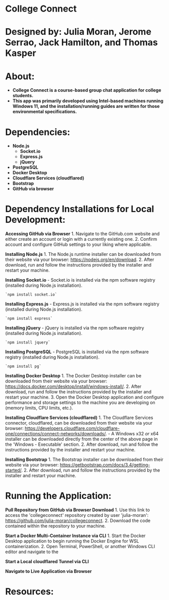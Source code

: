 # College Connect

# Designed by: Julia Moran, Jerome Serrao, Jack Hamilton, and Thomas Kasper

# About:

- **College Connect is a course-based group chat application for college students.**
- **This app was primarily developed using Intel-based machines running Windows 11, and the installation/running guides are written for those environmental specifications.**

# Dependencies:

- **Node.js**
  - **Socket.io**
  - **Express.js**
  - **jQuery**
- **PostgreSQL**
- **Docker Desktop**
- **Cloudflare Services (cloudflared)**
- **Bootstrap**
- **GitHub via browser**

# Dependency Installations for Local Development:

**Accessing GitHub via Browser**
    1. Navigate to the GitHub.com website and either create an account or login with a currently existing one. 
    2. Confirm account and configure GitHub settings to your liking where applicable.

**Installing Node.js**
    1. The Node.js runtime installer can be downloaded from their website via your browser: https://nodejs.org/en/download.
    2. After download, run and follow the instructions provided by the installer and restart your machine.

**Installing Socket.io**
    - Socket.io is installed via the npm software registry (installed during Node.js installation).

    `npm install socket.io`

**Installing Express.js**
    - Express.js is installed via the npm software registry (installed during Node.js installation).

    `npm install express`

**Installing jQuery**
    - jQuery is installed via the npm software registry (installed during Node.js installation).

    `npm install jquery`

**Installing PostgreSQL**
    - PostgreSQL is installed via the npm software registry (installed during Node.js installation).

    `npm install pg`

**Installing Docker Desktop**
    1. The Docker Desktop installer can be downloaded from their website via your browser: https://docs.docker.com/desktop/install/windows-install/.
    2. After download, run and follow the instructions provided by the installer and restart your machine.
    3. Open the Docker Desktop application and configure performance and storage settings to the machine you are developing on (memory limits, CPU limits, etc.).

**Installing Cloudflare Services (cloudflared)**
    1. The Cloudflare Services connector, cloudflared, can be downloaded from their website via your browser: https://developers.cloudflare.com/cloudflare-one/connections/connect-networks/downloads/.
        - A Windows x32 *or* x64 installer can be downloaded directly from the center of the above page in the 'Windows - Executable' section.
    2. After download, run and follow the instructions provided by the installer and restart your machine.

**Installing Bootstrap**
    1. The Bootstrap installer can be downloaded from their website via your browser: https://getbootstrap.com/docs/3.4/getting-started/.
    2. After download, run and follow the instructions provided by the installer and restart your machine.

# Running the Application:

**Pull Repository from GitHub via Browser Download**
    1. Use this link to access the 'collegeconnect' repository created by user 'julia-moran': https://github.com/julia-moran/collegeconnect.
    2. Download the code contained within the repository to your machine.

**Start a Docker Multi-Container Instance via CLI**
    1. Start the Docker Desktop application to begin running the Docker Engine for WSL containerization.
    2. Open Terminal, PowerShell, or another Windows CLI editor and navigate to the 

**Start a Local cloudflared Tunnel via CLI**


**Navigate to Live Application via Browser**


# Resources:
